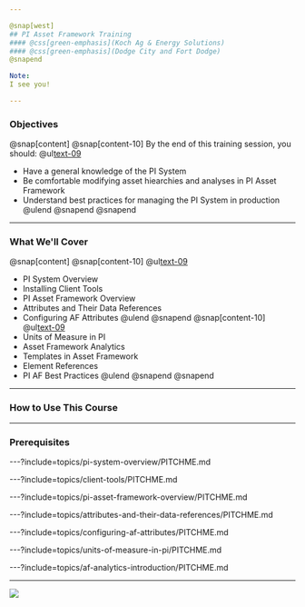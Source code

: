 ```yaml
---

@snap[west]
## PI Asset Framework Training
#### @css[green-emphasis](Koch Ag & Energy Solutions)
#### @css[green-emphasis](Dodge City and Fort Dodge)
@snapend

Note: 
I see you!

---
```


### Objectives
@snap[content]
@snap[content-10]
By the end of this training session, you should:
@ul[text-09](false)
- Have a general knowledge of the PI System
- Be comfortable modifying asset hiearchies and analyses in PI Asset Framework
- Understand best practices for managing the PI System in production
@ulend
@snapend
@snapend
---

### What We'll Cover

@snap[content]
@snap[content-10]
@ul[text-09](false)
- PI System Overview
- Installing Client Tools
- PI Asset Framework Overview
- Attributes and Their Data References
- Configuring AF Attributes
@ulend
@snapend
@snap[content-10]
@ul[text-09](false)
- Units of Measure in PI
- Asset Framework Analytics
- Templates in Asset Framework
- Element References
- PI AF Best Practices
@ulend
@snapend
@snapend

---

### How to Use This Course


---

### Prerequisites

---?include=topics/pi-system-overview/PITCHME.md

---?include=topics/client-tools/PITCHME.md

---?include=topics/pi-asset-framework-overview/PITCHME.md

---?include=topics/attributes-and-their-data-references/PITCHME.md

---?include=topics/configuring-af-attributes/PITCHME.md

---?include=topics/units-of-measure-in-pi/PITCHME.md

---?include=topics/af-analytics-introduction/PITCHME.md

---

![](https://www.youtube.com/embed/0iO3Xu0lbTk)
